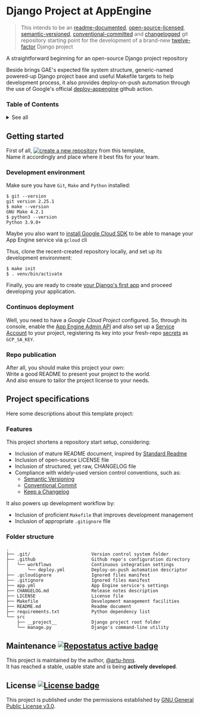 # Django Project at AppEngine
> This intends to be an [readme-documented][-0], [open-source-licensed][-1], [semantic-versioned][-2],
[conventional-committed][-3] and [changelogged][-4] git repository starting point
for the development of a brand-new [twelve-factor][-5] Django project

A straightforward beginning for an open-source Django project repository

[-0]: https://www.makeareadme.com/ "Make a README"
[-1]: https://choosealicense.com/licenses/ "Choose a License"
[-2]: https://semver.org/ "Semantic Versioning"
[-3]: https://www.conventionalcommits.org/en/v1.0.0/ "Conventional Commits"
[-4]: https://keepachangelog.com/en/1.0.0/ "Keep a Changelog"
[-5]: https://12factor.com/ "Twelve Factor"

Beside brings GAE's expected file system structure, generic-named powered-up Django project base
and useful Makefile targets to help development process, it also provides deploy-on-push automation 
through the use of Google's official [deploy-appengine][1] github action.

[1]: https://github.com/google-github-actions/deploy-appengine

### Table of Contents
<details>
  <summary>See all</summary>

  * [Getting started](#getting-started)
    * [Development environment](#development-environment)
    * [Repo publication](#repo-publication)
  * [Project specifications](#project-specifications)
    * [Features](#features)
    * [Folder structure](#folder-structure)
  * [Maintenance](#maintenance-)
  * [License](#license-)

</details>


## Getting started
First of all, [![create a new repository][B1]][!1] from this template, \
Name it accordingly and place where it best fits for your team.

[B1]: https://img.shields.io/static/v1?label=create%20a%20new%20repository&message=%20&style=social "Create new repository"
[!1]: https://github.com/generic-tree/sjango-project/generate "Github repository's template generation URL"

### Development environment
Make sure you have `Git`, `Make` and `Python` installed:
```shell
$ git --version
git version 2.25.1
$ make --version
GNU Make 4.2.1
$ python3 --version
Python 3.9.0+
```

Maybe you also want to [install Google Cloud SDK][2] to be able to manage your App Engine service via `gcloud` cli

Thus, clone the recent-created repository locally,
and set up its development environment:

```shell
$ make init
$ . venv/bin/activate
```

Finally, you are ready to create [your Django's first app][3]
and proceed developing your application.

[2]: https://cloud.google.com/sdk/docs/install
[3]: https://docs.djangoproject.com/en/dev/intro/tutorial01/

### Continuos deployment
Well, you need to have a *Google Cloud Project* configured.
So, through its console, enable the [App Engine Admin API][4]
and also set up a [Service Account][5] to your project,
registering its key into your fresh-repo [secrets][6]
as `GCP_SA_KEY`.

[4]: https://console.developers.google.com/apis/api/appengine.googleapis.com "Google Cloud Console: App Engine Admin API"
[5]: https://console.cloud.google.com/iam-admin/serviceaccounts "Google Cloud Console: Service Accounts"
[6]: https://docs.github.com/en/free-pro-team@latest/actions/reference/encrypted-secrets "GitHub Docs: Secrets"


### Repo publication
After all, you should make this project your own: \
Write a good README to present your project to the world. \
And also ensure to tailor the project license to your needs.


## Project specifications
Here some descriptions about this template project:

### Features
This project shortens a repository start setup, considering:
* Inclusion of mature README document, inspired by [Standard Readme][>1]
* Inclusion of open-source LICENSE file
* Inclusion of structured, yet raw, CHANGELOG file
* Compliance with widely-used version control conventions, such as:
    * [Semantic Versioning][-2]
    * [Conventional Commit][-3]
    * [Keep a Changelog][-4]

It also powers up development workflow by:
* Inclusion of proficient `Makefile` that improves development management
* Inclusion of appropriate `.gitignore` file

[>1]: https://github.com/RichardLitt/standard-readme/blob/master/spec.md "Standard readme specification"

### Folder structure
```
.
├── .git/                       Version control system folder
├── .github                     Github repo's configuration directory
│   └── workflows               Continuous integration settings
│       └── deploy.yml          Deploy-on-push automation descriptor
├── .gcloudignore               Ignored files manifest
├── .gitignore                  Ignored files manifest
├── app.yml                     App Engine service's settings
├── CHANGELOG.md                Release notes description
├── LICENSE                     License file
├── Makefile                    Development management facilities
├── README.md                   Readme document
├── requirements.txt            Python dependency list
└── src
    ├── __project__             Django project root folder
    └── manage.py               Django's command-line utility
```


## Maintenance [![][B2]][>2]
This project is maintained by the author, [@artu-hnrq](https://github.com/artu-hnrq). \
It has reached a stable, usable state and is being **actively developed**.

[B2]: https://www.repostatus.org/badges/latest/active.svg "Repostatus active badge"
[>2]: https://www.repostatus.org "Repo maintenance status"


## License [![][B3]][>3]
This project is published under the permissions established by [GNU General Public License v3.0][>3].

[B3]: https://img.shields.io/github/license/artu-hnrq/Django_GoogleAppEngine_Template?color=green "License badge"
[>3]: https://choosealicense.com/licenses/gpl-3.0/ "GPL 3.0 License description"
